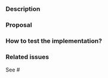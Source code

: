 ### Description


### Proposal


### How to test the implementation?


### Related issues
See #

<!--
PLEASE READ THIS

Briefly explain __what__ should be changed and __propose__ how this can happen.
Adding pseudo code or diagrams would be great!

Additionally, you can:
    - add suitable labels
    - assign a milestone
    - mention other issues
-->